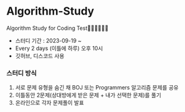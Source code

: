 # Algorithm-Study
Algorithm Study for Coding Test👩🏻‍💻👨🏻‍💻

- 스터디 기간 : 2023-09-19 ~ 
- Every 2 days (이틀에 하루) 오후 10시
- 깃허브, 디스코드 사용
 
### 스터디 방식  
1. 서로 문제 유형을 숨긴 채 BOJ 또는 Programmers 알고리즘 문제를 공유 <br>
2. 이틀동안 2문제(상대방에게 받은 문제 + 내가 선택한 문제)를 풀기 <br>
3. 온라인으로 각자 문제풀이 발표
